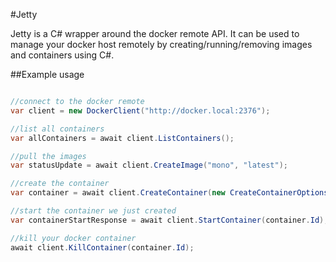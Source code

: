 #Jetty

Jetty is a C# wrapper around the docker remote API. It can be used to manage your docker host remotely by creating/running/removing images and containers using C#.

##Example usage

```csharp

//connect to the docker remote
var client = new DockerClient("http://docker.local:2376");

//list all containers
var allContainers = await client.ListContainers();

//pull the images
var statusUpdate = await client.CreateImage("mono", "latest");

//create the container
var container = await client.CreateContainer(new CreateContainerOptions("mono", true, new [] { 80, 443 }));

//start the container we just created
var containerStartResponse = await client.StartContainer(container.Id);

//kill your docker container
await client.KillContainer(container.Id);
```
